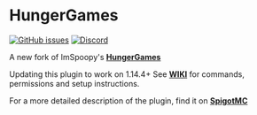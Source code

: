 # HungerGames
[![GitHub issues](https://img.shields.io/bitbucket/issues/ShaneBeeStudios/HungerGames.svg?style=for-the-badge)](https://github.com/Darkmantle/HungerGames/issues)
[![Discord](https://img.shields.io/discord/425192525091831808.svg?style=for-the-badge)](https://discord.gg/xCYpScW8Kc)



A new fork of ImSpoopy's [**HungerGames**](https://github.com/ImSpoopy/Hungergames)

Updating this plugin to work on 1.14.4+
See [**WIKI**](https://github.com/ShaneBeeStudios/HungerGames/wiki) for commands, permissions and setup instructions.

For a more detailed description of the plugin, find it on [**SpigotMC**](https://www.spigotmc.org/resources/hungergames.65942/)
